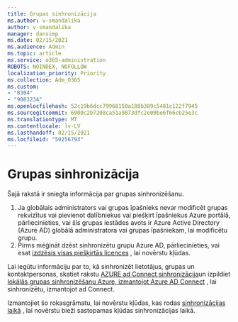```yaml
---
title: Grupas sinhronizācija
ms.author: v-smandalika
author: v-smandalika
manager: dansimp
ms.date: 02/15/2021
ms.audience: Admin
ms.topic: article
ms.service: o365-administration
ROBOTS: NOINDEX, NOFOLLOW
localization_priority: Priority
ms.collection: Adm_O365
ms.custom:
- "8304"
- "9003234"
ms.openlocfilehash: 52c19b6dcc79968150a188b389c5481c122f7945
ms.sourcegitcommit: 6900c2b7208ca51a9873dfc2e00be6f66cb25e3c
ms.translationtype: MT
ms.contentlocale: lv-LV
ms.lasthandoff: 02/15/2021
ms.locfileid: "50256793"
---
```

# <a name="group-sync"></a>Grupas sinhronizācija

Šajā rakstā ir sniegta informācija par grupas sinhronizēšanu.

1. Ja globālais administrators vai grupas īpašnieks nevar modificēt grupas rekvizītus vai pievienot dalībniekus vai piešķirt īpašniekus Azure portālā, pārliecinieties, vai šīs grupas iestādes avots ir Azure Active Directory (Azure AD) globālā administratora vai grupas īpašniekam, lai modificētu grupu.
2. Pirms mēģināt dzēst sinhronizētu grupu Azure AD, pārliecinieties, vai esat [izdzēsis visas piešķirtās licences](https://docs.microsoft.com/azure/active-directory/enterprise-users/licensing-group-advanced) , lai novērstu kļūdas.

Lai iegūtu informāciju par to, kā sinhronizēt lietotājus, grupas un kontaktpersonas, skatiet rakstu [AZURE ad Connect sinhronizācija](https://docs.microsoft.com/azure/active-directory/hybrid/concept-azure-ad-connect-sync-user-and-contacts)un izpildiet [lokālās grupas sinhronizēšanu Azure, izmantojot Azure AD Connect](https://docs.microsoft.com/azure/active-directory/hybrid/whatis-hybrid-identity?WT.mc_id=Portal-Microsoft_Azure_Support) , lai sinhronizētu, izmantojot ad Connect.

Izmantojiet šo rokasgrāmatu, lai novērstu kļūdas, kas rodas [sinhronizācijas laikā](https://docs.microsoft.com/azure/active-directory/hybrid/tshoot-connect-sync-errors) , lai novērstu bieži sastopamas kļūdas sinhronizācijas laikā.

